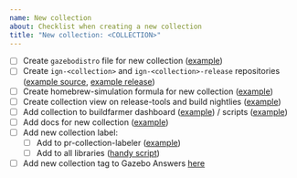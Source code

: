 ```yaml
---
name: New collection
about: Checklist when creating a new collection
title: "New collection: <COLLECTION>"
---
```


<!--

Use this template to keep track of everything that needs to be done when
starting a new collection.

When opening PRs, add a link back to this issue for easier tracking.

-->

- [ ] Create `gazebodistro` file for new collection ([example](https://github.com/gazebo-tooling/gazebodistro/pull/11))
- [ ] Create `ign-<collection>` and `ign-<collection>-release` repositories ([example source](https://github.com/gazebosim/gz-edifice), [example release](https://github.com/gazebo-release/ign-edifice-release))
- [ ] Create homebrew-simulation formula for new collection ([example](https://github.com/osrf/homebrew-simulation/pull/1173))
- [ ] Create collection view on release-tools and build nightlies ([example](https://github.com/gazebo-tooling/release-tools/pull/422/files))
- [ ] Add collection to buildfarmer dashboard ([example](https://github.com/osrf/buildfarmer/pull/183)) / scripts ([example](https://github.com/osrf/buildfarmer/pull/184))
- [ ] Add docs for new collection ([example](https://github.com/gazebosim/docs/pull/95))
- [ ] Add new collection label:
    - [ ] Add to pr-collection-labeler ([example](https://github.com/gazebo-tooling/pr-collection-labeler/pull/11))
    - [ ] Add to all libraries ([handy script](https://github.com/chapulina/github-label-maker/tree/chapulina/ign#ignition))
- [ ] Add new collection tag to Gazebo Answers [here](https://answers.gazebosim.org/settings/FORUM_DATA_RULES/)

